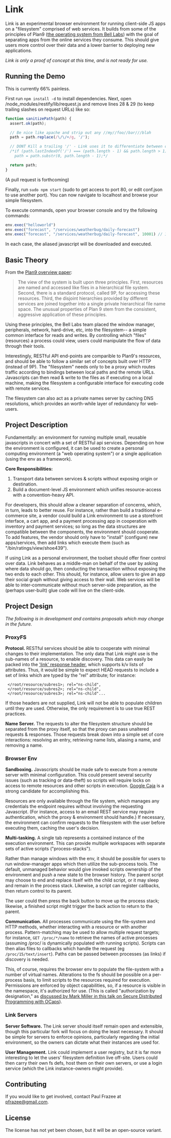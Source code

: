 Link
====

Link is an experimental browser environment for running client-side JS apps on a
"filesystem" comprised of web services. It builds from some of the principles of Plan9
([the operating system from Bell Labs](http://plan9.bell-labs.com/plan9/)) with the
goal of separating apps from the online services they consume. This should give users more control
over their data and a lower barrier to deploying new applications.

*Link is only a proof of concept at this time, and is not ready for use.*

## Running the Demo

This is currently 66% painless.

First run ```npm install -d``` to install dependencies. Next, open /node_modules/restify/lib/request.js
and remove lines 28 & 29 (to keep trailing slashes on request URLs) like so:

```javascript
function sanitizePath(path) {
  assert.ok(path);

  // Be nice like apache and strip out any //my//foo//bar///blah
  path = path.replace(/\/\/+/g, '/');

  // DONT Kill a trailing '/' - Link uses it to differentiate between collections and elements
  /*if (path.lastIndexOf('/') === (path.length - 1) && path.length > 1)
    path = path.substr(0, path.length - 1);*/

  return path;
}
```

(A pull request is forthcoming)

Finally, run ```sudo npm start``` (sudo to get access to port 80, or edit conf.json to use another port).
You can now navigate to localhost and browse your simple filesystem.

To execute commands, open your browser console and try the following commands:

```javascript
env.exec("helloworld")
env.exec("forecast", "/services/weatherbug/daily-forecast")
env.exec("forecast", "/services/weatherbug/daily-forecast", 10001) // 10001 = any zipcode you like
```

In each case, the aliased javascript will be downloaded and executed.

## Basic Theory

From the [Plan9 overview paper](http://plan9.bell-labs.com/sys/doc/9.html):

 > The view of the system is built upon three principles. First, resources are named and accessed like
 > files in a hierarchical file system. Second, there is a standard protocol, called 9P, for accessing
 > these resources. Third, the disjoint hierarchies provided by different services are joined together
 > into a single private hierarchical file name space. The unusual properties of Plan 9 stem from the
 > consistent, aggressive application of these principles.
 
Using these principles, the Bell Labs team placed the window manager, peripherals, network, hard-drive,
etc, into the filesystem-- a simple common interface for reads and writes. By controlling which "files"
(resources) a process could view, users could manipulate the flow of data through their tools.

Interestingly, RESTful API end-points are comparible to Plan9's resources, and should be able to follow
a similar set of concepts built over HTTP (instead of 9P). The "filesystem" needs only to be a proxy which
routes traffic according to bindings between local paths and the remote URLs. Javascripts can then read
& write to the files as if executing on a local machine, making the filesystem a configurable interface for
executing code with remote services.

The filesystem can also act as a private names server by caching DNS resolutions, which provides an
worth-while layer of redundancy for web-users.

## Project Description

Fundamentally: an environment for running multiple small, reusable javascripts in concert with a set of RESTful
api services. Depending on how the environment is configured, it can be used to create a personal computing
environment (a "web operating system") or a single application (using the env as a framework).

**Core Responsibilities:**

 1. Transport data between services & scripts without exposing origin or destination.
 2. Build a document-level JS environment which unifies resource-access with a convention-heavy API.

For developers, this should allow a cleaner separation of concerns, which, in turn, leads to better reuse. For
instance, rather than build a traditional e-commerce site, a vendor could build a Link environment to use a
storefront interface, a cart app, and a payment processing app in cooperation with inventory and payment
services; so long as the data structures are compatible between the components, the environment should
cooperate. To add features, the vendor should only have to "install" (configure) new apps/services,
then add links which execute them (such as "/bin/ratings/view/shoe439").

If using Link as a personal environment, the toolset should offer finer control over data. Link behaves as
a middle-man on behalf of the user by asking where data should go, then conducting the transaction without
exposing the two ends to each other. This should, for instance, allow users to give an app their social graph
without giving access to their wall. Web services will be able to inter-communicate without much
server-side preparation, as the (perhaps user-built) glue code will live on the client-side.

## Project Design

*The following is in development and contains proposals which may change in the future.*

### ProxyFS

**Protocol.** RESTful services should be able to cooperate with minimal changes to their implementation.
The only data that Link might use is the sub-names of a resource, to enable discovery. This data can
easily be packed into the ['link' response header](http://tools.ietf.org/html/rfc5988), which supports
k/v lists of attributes. Thus, it would be simple to expect HEAD requests to include a set of links which
are typed by the "rel" attribute; for instance:

```
 </root/resource/subres1>; rel="ns-child",
 </root/resource/subres2>; rel="ns-child",
 </root/resource/subres3>; rel="ns-child"...
```

If those headers are not supplied, Link will not be able to populate children until they are used. Otherwise,
the only requirement is to use true REST practices.

**Name Server.** The requests to alter the filesystem structure should be separated from the proxy
itself, so that the proxy can pass unaltered requests & responses. Those requests break down into a simple
set of core interactions: resolving an entry, retrieving name lists, aliasing a name, and removing a name.

### Browser Env

**Sandboxing.** Javascripts should be made safe to execute from a remote server with minimal
configuration. This could present several security issues (such as tracking or data-theft) so scripts
will require locks on access to remote resources and other scripts in execution. [Google Caja](http://code.google.com/p/google-caja/)
is a strong candidate for accomplishing this.

Resources are only available through the file system, which manages any credentials the endpoint
requires without involving the requesting Javascript. (For instance, access to an email REST service may
require authentication, which the proxy & environment should handle.) If necessary, the environment can
confirm requests to the filesystem with the user before executing them, caching the user's decision.

**Multi-tasking.** A single tab represents a contained instance of the execution environment.
This can provide multiple workspaces with separate sets of active scripts ("process-stacks").

Rather than manage windows with the env, it should be possible for users to run window-manager
apps which then utilize the sub-process tools. The default, unmanaged behavior would give invoked scripts
ownership of the environment and push a new state to the browser history. The parent script may choose
to end and replace itself with the child script, or it may sleep and remain in the process stack. Likewise, a
script can register callbacks, then return control to its parent.

The user could then press the back button to move up the process stack; likewise, a finished script might trigger
the back action to return to the parent.

**Communication.** All processes communicate using the file-system and HTTP methods, whether interacting
with a resource or with another process. Pattern-matching may be used to allow multiple request targets; for
instance, ```GET /proc/*/name``` to retrieve the names of active processes (assuming /proc/ is dynamically
populated with running scripts). Scripts can then alias files to callbacks which handle the request (eg
```/proc/15/text/insert```). Paths can be passed between processes (as links) if discovery is needed.

This, of course, requires the browser env to populate the file-system with a number of virtual names. Alterations
to the fs should be possible on a per-process basis, to limit scripts to the resources required for execution.
Permissions are enforced by object capabilities, so, if a resource is visible in the namespace, it's authorized
for use. (This is called "authorization by designation," as [discussed by Mark Miller in this talk on Secure
Distributed Programming with OCaps](http://www.youtube.com/watch?v=w9hHHvhZ_HY&feature=related)).

### Link Servers

**Server Software.** The Link server should itself remain open and extensible, though this particular fork
will focus on doing the least necessary. It should be simple for servers to enforce opinions, particularly
regarding the initial environment, so the owners can dictate what their instances are used for.

**User Management.** Link could implement a user registry, but it is far more interesting to let the
users' filesystem definition live off-site. Users could then carry their own fs defs, host them on their own
servers, or use a login service (which the Link instance-owners might provide).

## Contributing

If you would like to get involved, contact Paul Frazee at pfrazee@gmail.com.

## License

The license has not yet been chosen, but it will be an open-source variant.